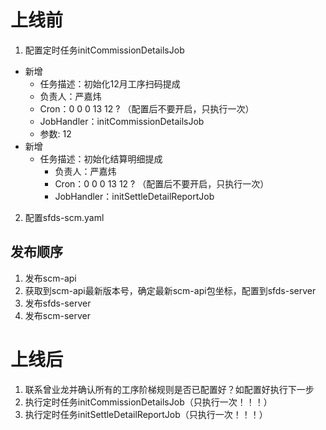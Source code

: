 # 上线前

1. 配置定时任务initCommissionDetailsJob

- 新增
    - 任务描述：初始化12月工序扫码提成
    - 负责人：严嘉炜
    - Cron：0 0 0 13 12 ? （配置后不要开启，只执行一次）
    - JobHandler：initCommissionDetailsJob
    - 参数: 12
- 新增
    - 任务描述：初始化结算明细提成
        - 负责人：严嘉炜
        - Cron：0 0 0 13 12 ? （配置后不要开启，只执行一次）
        - JobHandler：initSettleDetailReportJob

2. 配置sfds-scm.yaml

## 发布顺序

1. 发布scm-api
2. 获取到scm-api最新版本号，确定最新scm-api包坐标，配置到sfds-server
3. 发布sfds-server
4. 发布scm-server

# 上线后

1. 联系曾业龙并确认所有的工序阶梯规则是否已配置好？如配置好执行下一步
2. 执行定时任务initCommissionDetailsJob（只执行一次！！！）
3. 执行定时任务initSettleDetailReportJob（只执行一次！！！）






